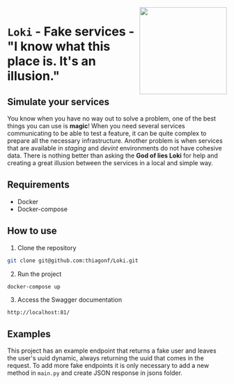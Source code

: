 <img align="right" src="https://img.etimg.com/thumb/msid-83328202,width-650,imgsize-501342,,resizemode-4,quality-100/while-the-mcu-movies-have-touched-upon-lokis-mischievous-side-the-series-loki-marvel-studioss-third-series-at-disney-plus-aims-to-give-an-insight-into-what-hides-beneath-the-wickedness-of-the-fan-favourite-villain-.jpg" width="200">

# `Loki` - Fake services - "I know what this place is. It's an illusion."

## Simulate your services 
You know when you have no way out to solve a problem, one of the best things you can use is **magic**! When you need several services communicating to be able to test a feature, it can be quite complex to prepare all the necessary infrastructure. Another problem is when services that are available in *staging* and *devint* environments do not have cohesive data. There is nothing better than asking the **God of lies Loki** for help and creating a great illusion between the services in a local and simple way.

## Requirements
- Docker
- Docker-compose

## How to use
1. Clone the repository
```bash
git clone git@github.com:thiagonf/Loki.git
```   

2. Run the project
```bash
docker-compose up
```   

3. Access the Swagger documentation
```
http://localhost:81/
```   
## Examples
This project has an example endpoint that returns a fake user and leaves the user's uuid dynamic, always returning the uuid that comes in the request. To add more fake endpoints it is only necessary to add a new method in ```main.py``` and create JSON response in jsons folder.